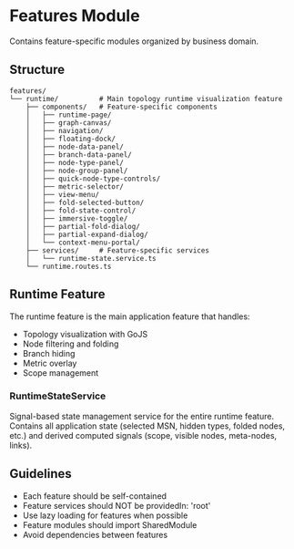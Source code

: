# Features Module

Contains feature-specific modules organized by business domain.

## Structure

```
features/
└── runtime/          # Main topology runtime visualization feature
    ├── components/   # Feature-specific components
    │   ├── runtime-page/
    │   ├── graph-canvas/
    │   ├── navigation/
    │   ├── floating-dock/
    │   ├── node-data-panel/
    │   ├── branch-data-panel/
    │   ├── node-type-panel/
    │   ├── node-group-panel/
    │   ├── quick-node-type-controls/
    │   ├── metric-selector/
    │   ├── view-menu/
    │   ├── fold-selected-button/
    │   ├── fold-state-control/
    │   ├── immersive-toggle/
    │   ├── partial-fold-dialog/
    │   ├── partial-expand-dialog/
    │   └── context-menu-portal/
    ├── services/     # Feature-specific services
    │   └── runtime-state.service.ts
    └── runtime.routes.ts
```

## Runtime Feature

The runtime feature is the main application feature that handles:

- Topology visualization with GoJS
- Node filtering and folding
- Branch hiding
- Metric overlay
- Scope management

### RuntimeStateService

Signal-based state management service for the entire runtime feature.
Contains all application state (selected MSN, hidden types, folded nodes, etc.)
and derived computed signals (scope, visible nodes, meta-nodes, links).

## Guidelines

- Each feature should be self-contained
- Feature services should NOT be providedIn: 'root'
- Use lazy loading for features when possible
- Feature modules should import SharedModule
- Avoid dependencies between features
